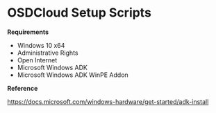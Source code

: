 # OSDCloud Setup Scripts

**Requirements**
- Windows 10 x64
- Administrative Rights
- Open Internet
- Microsoft Windows ADK
- Microsoft Windows ADK WinPE Addon

**Reference**

https://docs.microsoft.com/windows-hardware/get-started/adk-install